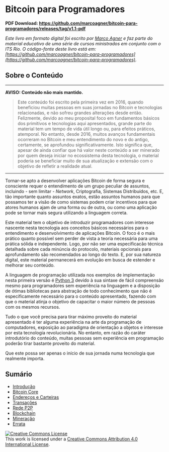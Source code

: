 # Bitcoin para Programadores

**PDF Download: https://github.com/marcoagner/bitcoin-para-programadores/releases/tag/v1.1-pdf**

*Este livro em formato digital foi escrito por [Marco Agner](https://www.marcoagner.org) e faz parte do material educativo de uma série de cursos ministrados em conjunto com o ITS Rio.*
*O código-fonte deste livro está em: [https://github.com/marcoagner/bitcoin-para-programadores](https://github.com/marcoagner/bitcoin-para-programadores).*

## Sobre o Conteúdo

---
**AVISO: Conteúdo não mais mantido.**

>Este conteúdo foi escrito pela primeira vez em 2016, quando beneficiou muitas pessoas em suas jornadas no Bitcoin e tecnologias relacionadas, e não sofreu grandes alterações desde então. Felizmente, devido ao meu proposital foco em fundamentos básicos dos primitivos e tecnologias aqui apresentados, grande parte do material tem um tempo de vida útil longo ou, para efeitos práticos, atemporal. No entanto, desde 2016, muitos avanços fundamentais ocorreram no Bitcoin e meu entendimento do novo e do antigo, certamente, se aprofundou significativamente. Isto significa que, apesar de ainda confiar que há valor neste conteúdo a ser minerado por quem deseja iniciar no ecossistema desta tecnologia, o material poderia se beneficiar muito de sua atualização e extensão com o objetivo de refletir a realidade atual.

---

Tornar-se apto a desenvolver aplicações Bitcoin de forma segura e consciente requer o entendimento de um grupo peculiar de assuntos, incluindo - sem limitar - *Network*, Criptografia, Sistemas Distribuídos, etc. E, tão importante quanto assuntos exatos, estão assuntos humanos para que possamos ter a visão de como sistemas podem criar incentivos para que atores humanos ajam de uma forma ou de outra, ou como uma aplicação pode se tornar mais segura utilizando a linguagem correta.

Este material tem o objetivo de introduzir programadores com interesse nascente nesta tecnologia aos conceitos básicos necessários para o entendimento e desenvolvimento de aplicações Bitcoin. O foco é o mais prático quanto possível sem perder de vista a teoria necessária para uma prática sólida e independente. Logo, por não ser uma especificacão técnica detalhada sobre cada minúncia do protocolo, materiais opcionais para aprofundamento são recomendados ao longo do texto. E, por sua natureza digital, este material permanecerá em evolução em busca de estender e melhorar seu conteúdo.

A linguagem de programação utilizada nos exemplos de implementação nesta primeira versão é [Python 3](http://python.org) devido à sua sintaxe de fácil compreensão mesmo para programadores sem experiência na linguagem e a disposição de ótimas bibliotecas para abstração de todo conhecimento que não é especificamente necessário para o conteúdo apresentado, fazendo com que o material atinja o objetivo de capacitar o maior número de pessoas com os mesmos recursos.

Tudo o que você precisa para tirar máximo proveito do material apresentado é ter alguma experiência na arte da programação de computadores, exposição ao paradigma de orientação a objetos e interesse por esta tecnologia revolucionária. No entanto, em razão do caráter introdutório do conteúdo, muitas pessoas sem experiência em programação poderão tirar bastante proveito do material.

Que este possa ser apenas o início de sua jornada numa tecnologia que realmente importa.

## Sumário

* [Introdução](intro.md)
* [Bitcoin Core](bitcoin-core.md)
* [Endereços e Carteiras](enderecos-e-carteiras.md)
* [Transações](transacoes.md)
* [Rede P2P](rede-p2p.md)
* [Blockchain](blockchain.md)
* [Mineração](mineracao.md)
* [Errata](errata.md)

<a rel="license" href="http://creativecommons.org/licenses/by/4.0/"><img alt="Creative Commons License" style="border-width:0" src="https://i.creativecommons.org/l/by/4.0/88x31.png" /></a><br />This work is licensed under a <a rel="license" href="http://creativecommons.org/licenses/by/4.0/">Creative Commons Attribution 4.0 International License</a>.
